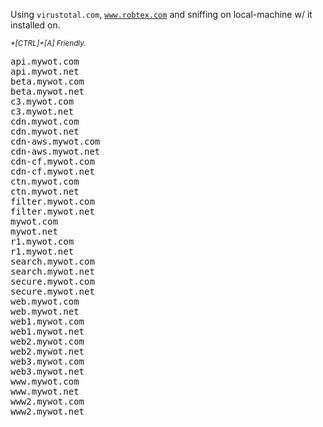 Using <code>virustotal.com</code>, <code>www.robtex.com</code> and sniffing on local-machine w/ it installed on.
<!--more-->


<sup><em>*[CTRL]+[A] Friendly.</em></sup>
<pre>
api.mywot.com
api.mywot.net
beta.mywot.com
beta.mywot.net
c3.mywot.com
c3.mywot.net
cdn.mywot.com
cdn.mywot.net
cdn-aws.mywot.com
cdn-aws.mywot.net
cdn-cf.mywot.com
cdn-cf.mywot.net
ctn.mywot.com
ctn.mywot.net
filter.mywot.com
filter.mywot.net
mywot.com
mywot.net
r1.mywot.com
r1.mywot.net
search.mywot.com
search.mywot.net
secure.mywot.com
secure.mywot.net
web.mywot.com
web.mywot.net
web1.mywot.com
web1.mywot.net
web2.mywot.com
web2.mywot.net
web3.mywot.com
web3.mywot.net
www.mywot.com
www.mywot.net
www2.mywot.com
www2.mywot.net
</pre>